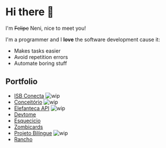 # Hi there 👋

I'm ~~Felipe~~ Neni, nice to meet you!

I'm a programmer and I **love** the software development cause it:
 
- Makes tasks easier
- Avoid repetition errors
- Automate boring stuff

## Portfolio

- [ISB Conecta](https://github.com/nenitf/isb-conecta_ui#readme) ![wip](https://img.shields.io/badge/%20-WIP-blue)
- [Conceitório](https://github.com/nenitf/conceitorio_ui#readme) ![wip](https://img.shields.io/badge/%20-WIP-blue)
- [Elefanteca API](https://github.com/nenitf/elefanteca_api#readme) ![wip](https://img.shields.io/badge/%20-WIP-blue)
- [Devtome](https://github.com/nenitf/devtome#readme)
- [Esquecicio](https://github.com/nenitf/esquecicio#readme)
- [Zombicards](https://github.com/jooaopc/zombicards#readme)
- [Projeto Bilíngue](https://github.com/nenitf/blog_projeto-bilingue#readme) ![wip](https://img.shields.io/badge/%20-WIP-blue)
- [Rancho](https://github.com/nenitf/rancho#readme)

